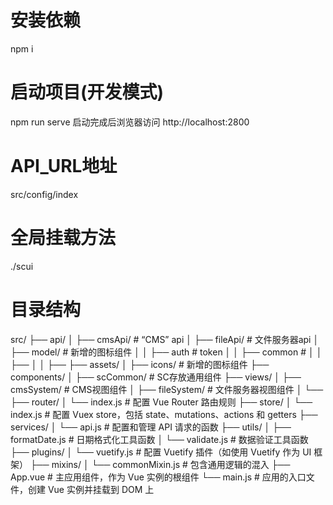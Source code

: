 # 安装依赖
npm i

# 启动项目(开发模式)
npm run serve
启动完成后浏览器访问 http://localhost:2800

# API_URL地址
src/config/index

# 全局挂载方法
./scui

# 目录结构
src/
├── api/
│ ├── cmsApi/ # “CMS” api
│ ├── fileApi/ # 文件服务器api
│ ├── model/ # 新增的图标组件
│ │ ├── auth # token
│ │ ├── common #
│ │ ├──
│ │ ├──
├── assets/
│ ├── icons/ # 新增的图标组件
├── components/
│ ├── scCommon/ # SC存放通用组件
├── views/
│ ├── cmsSystem/ # CMS视图组件
│ ├── fileSystem/ # 文件服务器视图组件
│ └── 
├── router/
│ └── index.js # 配置 Vue Router 路由规则
├── store/
│ └── index.js # 配置 Vuex store，包括 state、mutations、actions 和 getters
├── services/
│ └── api.js # 配置和管理 API 请求的函数
├── utils/
│ ├── formatDate.js # 日期格式化工具函数
│ └── validate.js # 数据验证工具函数
├── plugins/
│ └── vuetify.js # 配置 Vuetify 插件（如使用 Vuetify 作为 UI 框架）
├── mixins/
│ └── commonMixin.js # 包含通用逻辑的混入
├── App.vue # 主应用组件，作为 Vue 实例的根组件
└── main.js # 应用的入口文件，创建 Vue 实例并挂载到 DOM 上